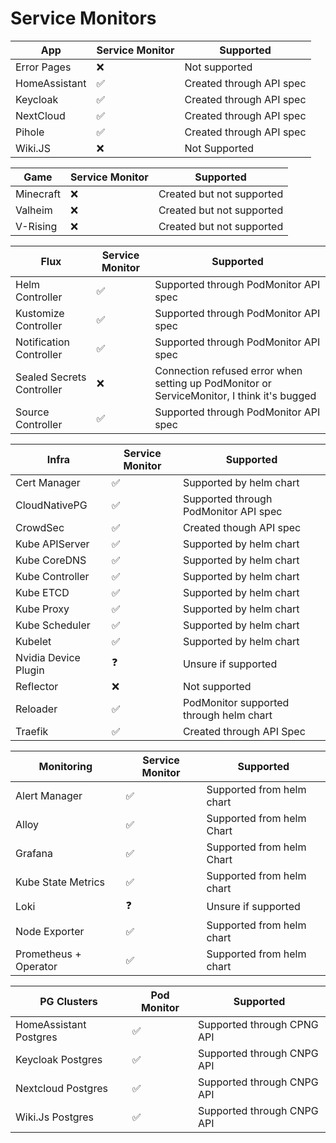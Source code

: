 # Service Monitors

| App           | Service Monitor | Supported                |
| ------------- | --------------- | ------------------------ |
| Error Pages   | ❌              | Not supported            |
| HomeAssistant | ✅              | Created through API spec |
| Keycloak      | ✅              | Created through API spec |
| NextCloud     | ✅              | Created through API spec |
| Pihole        | ✅              | Created through API spec |
| Wiki.JS       | ❌              | Not Supported            |

| Game      | Service Monitor | Supported                 |
| --------- | --------------- | ------------------------- |
| Minecraft | ❌              | Created but not supported |
| Valheim   | ❌              | Created but not supported |
| V-Rising  | ❌              | Created but not supported |

| Flux                      | Service Monitor | Supported                                                                                  |
| ------------------------- | --------------- | ------------------------------------------------------------------------------------------ |
| Helm Controller           | ✅              | Supported through PodMonitor API spec                                                      |
| Kustomize Controller      | ✅              | Supported through PodMonitor API spec                                                      |
| Notification Controller   | ✅              | Supported through PodMonitor API spec                                                      |
| Sealed Secrets Controller | ❌              | Connection refused error when setting up PodMonitor or ServiceMonitor, I think it's bugged |
| Source Controller         | ✅              | Supported through PodMonitor API spec                                                      |

| Infra                | Service Monitor | Supported                               |
| -------------------- | --------------- | --------------------------------------- |
| Cert Manager         | ✅              | Supported by helm chart                 |
| CloudNativePG        | ✅              | Supported through PodMonitor API spec   |
| CrowdSec             | ✅              | Created though API spec                 |
| Kube APIServer       | ✅              | Supported by helm chart                 |
| Kube CoreDNS         | ✅              | Supported by helm chart                 |
| Kube Controller      | ✅              | Supported by helm chart                 |
| Kube ETCD            | ✅              | Supported by helm chart                 |
| Kube Proxy           | ✅              | Supported by helm chart                 |
| Kube Scheduler       | ✅              | Supported by helm chart                 |
| Kubelet              | ✅              | Supported by helm chart                 |
| Nvidia Device Plugin | ❓              | Unsure if supported                     |
| Reflector            | ❌              | Not supported                           |
| Reloader             | ✅              | PodMonitor supported through helm chart |
| Traefik              | ✅              | Created through API Spec                |

| Monitoring            | Service Monitor | Supported                 |
| --------------------- | --------------- | ------------------------- |
| Alert Manager         | ✅              | Supported from helm chart |
| Alloy                 | ✅              | Supported from helm Chart |
| Grafana               | ✅              | Supported from helm Chart |
| Kube State Metrics    | ✅              | Supported from helm chart |
| Loki                  | ❓              | Unsure if supported       |
| Node Exporter         | ✅              | Supported from helm chart |
| Prometheus + Operator | ✅              | Supported from helm chart |

| PG Clusters            | Pod Monitor | Supported                  |
| ---------------------- | ----------- | -------------------------- |
| HomeAssistant Postgres | ✅          | Supported through CPNG API |
| Keycloak Postgres      | ✅          | Supported through CNPG API |
| Nextcloud Postgres     | ✅          | Supported through CNPG API |
| Wiki.Js Postgres       | ✅          | Supported through CNPG API |
